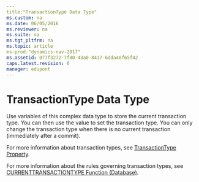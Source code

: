 ```yaml
---
title:"TransactionType Data Type"
ms.custom: na
ms.date: 06/05/2016
ms.reviewer: na
ms.suite: na
ms.tgt_pltfrm: na
ms.topic: article
ms-prod:"dynamics-nav-2017"
ms.assetid: 077f3272-7f80-43a0-8437-6dda48f65f42
caps.latest.revision: 6
manager: edupont
---
```

# TransactionType Data Type
Use variables of this complex data type to store the current transaction type. You can then use the value to set the transaction type. You can only change the transaction type when there is no current transaction \(immediately after a commit\).  
  
 For more information about transaction types, see [TransactionType Property](TransactionType-Property.md).  
  
 For more information about the rules governing transaction types, see [CURRENTTRANSACTIONTYPE Function \(Database\)](CURRENTTRANSACTIONTYPE-Function--Database-.md).